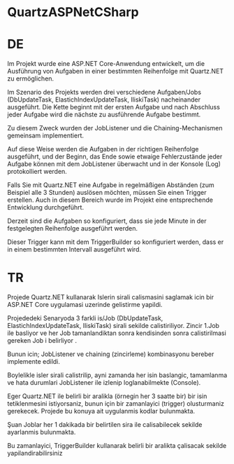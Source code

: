 # QuartzASPNetCSharp
# DE

Im Projekt wurde eine ASP.NET Core-Anwendung entwickelt, um die Ausführung von Aufgaben in einer bestimmten Reihenfolge mit Quartz.NET zu ermöglichen.

Im Szenario des Projekts werden drei verschiedene Aufgaben/Jobs (DbUpdateTask, ElastichIndexUpdateTask, IliskiTask) nacheinander ausgeführt. Die Kette beginnt mit der ersten Aufgabe und nach Abschluss jeder Aufgabe wird die nächste zu ausführende Aufgabe bestimmt.

Zu diesem Zweck wurden der JobListener und die Chaining-Mechanismen gemeinsam implementiert.

Auf diese Weise werden die Aufgaben in der richtigen Reihenfolge ausgeführt, und der Beginn, das Ende sowie etwaige Fehlerzustände jeder Aufgabe können mit dem JobListener überwacht und in der Konsole (Log) protokolliert werden.

Falls Sie mit Quartz.NET eine Aufgabe in regelmäßigen Abständen (zum Beispiel alle 3 Stunden) auslösen möchten, müssen Sie einen Trigger erstellen. Auch in diesem Bereich wurde im Projekt eine entsprechende Entwicklung durchgeführt.

Derzeit sind die Aufgaben so konfiguriert, dass sie jede Minute in der festgelegten Reihenfolge ausgeführt werden.

Dieser Trigger kann mit dem TriggerBuilder so konfiguriert werden, dass er in einem bestimmten Intervall ausgeführt wird.
# TR
Projede Quartz.NET kullanarak Islerin sirali calismasini  saglamak icin bir ASP.NET Core uygulamasi uzerinde gelistirme yapildi.

Projededeki Senaryoda 3 farkli is/Job (DbUpdateTask, ElastichIndexUpdateTask, IliskiTask) sirali sekilde calistiriliyor.
Zincir 1.Job ile basliyor ve her Job tamanlandiktan sonra kendisinden sonra calistirilmasi gereken Job i belirliyor .

Bunun icin; JobListener ve chaining (zincirleme) kombinasyonu bereber implemente edildi. 

Boylelikle isler sirali calistrilip, ayni zamanda her isin baslangic, tamamlanma ve hata durumlari JobListener ile izlenip loglanabilmekte (Console).

Eger Quartz.NET ile belirli bir aralikla (örnegin her 3 saatte bir) bir isin tetiklenmesini istiyorsaniz, bunun için bir zamanlayici (trigger) olusturmaniz gerekecek. Projede bu konuya ait uygulanmis kodlar bulunmakta.

Şuan Joblar her 1 dakikada bir belirtilen sira ile calisabilecek sekilde ayarlanmis bulunmakta.

Bu zamanlayici, TriggerBuilder kullanarak belirli bir aralikta çalisacak sekilde yapilandirabilirsiniz
